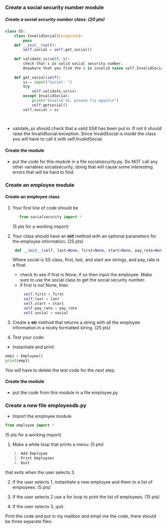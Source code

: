 ### Create a social security number module
##### Create a social security number class: (20 pts)
```python
class SS:
    class InvalidSocial(Exception):
        pass
    def __init__(self):
        self.social = self.get_social()
    
    def validate_ss(self, s):
        check that s is valid social security number.
        Anywhere that you find the s is invalid raise self.InvalidSocial
    
    def get_social(self):
        ss = input("Social: ")
        try
            self.validate_ss(ss)
        except InvalidSocial:
            print("Invalid SS, please try again\n")
            self.getsocial()  
        self.social = ss
        
        
```
- validate_ss should check that a valid SS# has been put in. If not it should raise the InvalidSocial exception. Since InvaldSocial is inside the class you will have to call it with self.InvalidSocial.

#### Create the module
- put the code for this module in a file socialsecurity.py. Do NOT call any other variables socialsecurity, doing that will cause some interesting errors that will be hard to find.

### Create an employee module
#### Create an employee class
1. Your first line of code should be 

    ```python
       from socialsecurity import *
    ```
    (5 pts for a working import)
2. Your class should have an __init__ method with an optional parameters for the employee information. (25 pts)
   ```python
    def __init__(self, last=None, first=None, start=None, pay_rate=None, social=None)
   ```
   Where social is SS class, first, last, and start are strings, and pay_rate is a float. 
   - check to see if first is None, if so then input the employee. Make sure to use the social class to get the social
     security number.
   - if first is not None, then
   ```python
        self.first = first
        self.last = last
        self.start = start
        self.pay_rate = pay_rate
        self.social = social
    ```

3. Create a __str__ method that returns a string with all the employee information in a nicely formatted string. (25 pts)

4. Test your code:

- Instantiate and print:
```python
emp1 = Employee()
print(emp1)
```

You will have to delete the test code for the next step.

#### Create the module
- put the code from this module in a file employee.py

### Create a new file employeedb.py

- Import the employee module
```python
from employee import *
```
(5 pts for a working import)
1. Make a while loop that prints a menu: (5 pts)
```python
    1. Add Employee
    2. Print Employees
    3. Quit
```
that exits when the user selects 3.

2. If the user selects 1, instantiate a new employee and them to a list of employees. (5 pts)

3. If the user selects 2 use a for loop to print the list of employees. (15 pts)

4. If the user selects 3, quit.


Print the code and put in my mailbox and email me the code, there should be three separate files.
